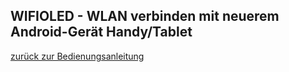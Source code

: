 <h2>WIFIOLED - WLAN verbinden mit neuerem Android-Gerät Handy/Tablet</h2>



<a href="README.md">zurück zur Bedienungsanleitung</a>